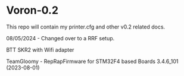 # Voron-0.2

This repo will contain my printer.cfg and other v0.2 related docs.

08/05/2024 - Changed over to a RRF setup.

BTT SKR2 with Wifi adapter

TeamGloomy - RepRapFirmware for STM32F4 based Boards 3.4.6_101 (2023-08-01)
